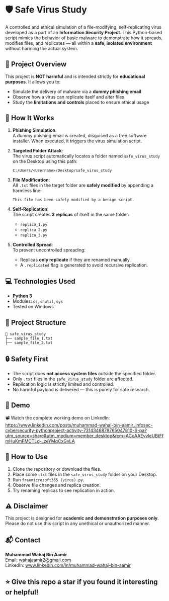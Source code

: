 # 🛡️ Safe Virus Study

A controlled and ethical simulation of a file-modifying, self-replicating virus developed as a part of an **Information Security Project**. This Python-based script mimics the behavior of basic malware to demonstrate how it spreads, modifies files, and replicates — all within a **safe, isolated environment** without harming the actual system.


## 📌 Project Overview

This project is **NOT harmful** and is intended strictly for **educational purposes**. It allows you to:
- Simulate the delivery of malware via a **dummy phishing email**
- Observe how a virus can replicate itself and alter files
- Study the **limitations and controls** placed to ensure ethical usage

## 🧪 How It Works

1. **Phishing Simulation**:  
   A dummy phishing email is created, disguised as a free software installer. When executed, it triggers the virus simulation script.

2. **Targeted Folder Attack**:  
   The virus script automatically locates a folder named `safe_virus_study` on the Desktop using this path:
   ```
   C:/Users/<Username>/Desktop/safe_virus_study
   ```

3. **File Modification**:  
   All `.txt` files in the target folder are **safely modified** by appending a harmless line:
   ```
   This file has been safely modified by a benign script.
   ```

4. **Self-Replication**:  
   The script creates **3 replicas** of itself in the same folder:
   - `replica_1.py`
   - `replica_2.py`
   - `replica_3.py`

5. **Controlled Spread**:  
   To prevent uncontrolled spreading:
   - Replicas **only replicate** if they are renamed manually.
   - A `.replicated` flag is generated to avoid recursive replication.

## 💻 Technologies Used

- **Python 3**
- Modules: `os`, `shutil`, `sys`
- Tested on Windows

## 📂 Project Structure

```
📁 safe_virus_study
├── sample_file_1.txt
├── sample_file_2.txt
```

## 🔒 Safety First

- The script does **not access system files** outside the specified folder.
- Only `.txt` files in the `safe_virus_study` folder are affected.
- Replication logic is strictly limited and controlled.
- No harmful payload is delivered — this is purely for safe research.

## 🎥 Demo

📽️ Watch the complete working demo on LinkedIn: https://www.linkedin.com/posts/muhammad-wahaj-bin-aamir_infosec-cybersecurity-pythonproject-activity-7314346878765047810-S-pa?utm_source=share&utm_medium=member_desktop&rcm=ACoAAEyvleUBtFfmHuKmFMCTLg-_zeYMqCxGvLA

## 📎 How to Use

1. Clone the repository or download the files.
2. Place some `.txt` files in the `safe_virus_study` folder on your Desktop.
3. Run `freemicrosoft365 (virus).py`.
4. Observe file changes and replica creation.
5. Try renaming replicas to see replication in action.

## ⚠️ Disclaimer

This project is designed for **academic and demonstration purposes only**.  
Please do not use this script in any unethical or unauthorized manner.

## 📬 Contact

**Muhammad Wahaj Bin Aamir**  
Email: [wahajaamir2@gmail.com](mailto:wahajaamir2@gmail.com)  
LinkedIn: www.linkedin.com/in/muhammad-wahaj-bin-aamir

## ⭐ Give this repo a star if you found it interesting or helpful!
